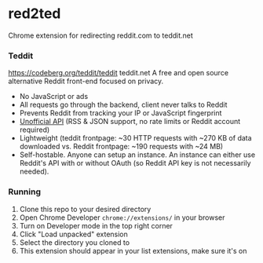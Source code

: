 # red2ted
Chrome extension for redirecting reddit.com to teddit.net

### Teddit
https://codeberg.org/teddit/teddit
teddit.net
A free and open source alternative Reddit front-end focused on privacy.
* No JavaScript or ads
* All requests go through the backend, client never talks to Reddit
* Prevents Reddit from tracking your IP or JavaScript fingerprint
* [Unofficial API](https://codeberg.org/teddit/teddit/wiki#teddit-api) (RSS & JSON support, no rate limits or Reddit account required)
* Lightweight (teddit frontpage: ~30 HTTP requests with ~270 KB of data downloaded vs. Reddit frontpage: ~190 requests with ~24 MB)
* Self-hostable. Anyone can setup an instance. An instance can either use Reddit's API with or without OAuth (so Reddit API key is not necessarily needed).

### Running
1. Clone this repo to your desired directory
2. Open Chrome Developer `chrome://extensions/` in your browser
3. Turn on Developer mode in the top right corner
4. Click "Load unpacked" extension
5. Select the directory you cloned to
6. This extension should appear in your list extensions, make sure it's on
